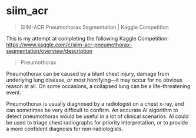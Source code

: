 # siim_acr

> SIIM-ACR Pneumothorax Segmentation | Kaggle Competition

This is my attempt at completing the following Kaggle Competition:
  https://www.kaggle.com/c/siim-acr-pneumothorax-segmentation/overview/description

> Pneumothorax

Pneumothorax can be caused by a blunt chest injury, damage from underlying lung disease, or most horrifying—it may occur for no obvious reason at all. On some occasions, a collapsed lung can be a life-threatening event.

Pneumothorax is usually diagnosed by a radiologist on a chest x-ray, and can sometimes be very difficult to confirm. An accurate AI algorithm to detect pneumothorax would be 
useful in a lot of clinical scenarios. AI could be used to triage chest radiographs for priority interpretation, or to provide a more confident diagnosis for non-radiologists.

